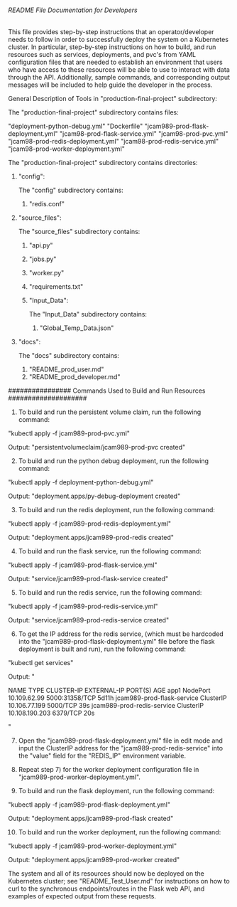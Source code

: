 ###### README File Documentation for Developers ########

This file provides step-by-step instructions that an operator/developer needs
to follow in order to successfully deploy the system on a Kubernetes cluster.
In particular, step-by-step instructions on how to build, and run resources
such as services, deployments, and pvc's from YAML configuration files that
are needed to establish an environment that users who have access to these
resources will be able to use to interact with data through the API. Additionally,
sample commands, and corresponding output messages will be included to help
guide the developer in the process.

General Description of Tools in "production-final-project" subdirectory:

The "production-final-project" subdirectory contains  files:

"deployment-python-debug.yml"
"Dockerfile"
"jcam989-prod-flask-deployment.yml"
"jcam98-prod-flask-service.yml"
"jcam98-prod-pvc.yml"
"jcam98-prod-redis-deployment.yml"
"jcam98-prod-redis-service.yml"
"jcam98-prod-worker-deployment.yml"


The "production-final-project" subdirectory contains directories:

1) "config":
    
   The "config" subdirectory contains: 
    
    1) "redis.conf"


2) "source_files":

   The "source_files" subdirectory contains: 
   
   1) "api.py"
   2) "jobs.py"
   3) "worker.py"
   4) "requirements.txt"
   5) "Input_Data":
   
      The "Input_Data" subdirectory contains: 
      
      1) "Global_Temp_Data.json"


3) "docs":

   The "docs" subdirectory contains: 

   1) "README_prod_user.md"
   2) "README_prod_developer.md"



################ Commands Used to Build and Run Resources #################### 

1) To build and run the persistent volume claim, run the following command: 

"kubectl apply -f jcam989-prod-pvc.yml"

Output: "persistentvolumeclaim/jcam989-prod-pvc created"

2) To build and run the python debug deployment, run the following command: 

"kubectl apply -f deployment-python-debug.yml"

Output: "deployment.apps/py-debug-deployment created"

3) To build and run the redis deployment, run the following command: 

"kubectl apply -f jcam989-prod-redis-deployment.yml"

Output: "deployment.apps/jcam989-prod-redis created"

4) To build and run the flask service, run the following command: 

"kubectl apply -f jcam989-prod-flask-service.yml"

Output: "service/jcam989-prod-flask-service created"

5) To build and run the redis service, run the following command:

"kubectl apply -f jcam989-prod-redis-service.yml"

Output: "service/jcam989-prod-redis-service created"

6) To get the IP address for the redis service, (which must be hardcoded
into the "jcam989-prod-flask-deployment.yml" file before the flask deployment
is built and run), run the following command: 

"kubectl get services" 

Output: "

NAME                        TYPE        CLUSTER-IP      EXTERNAL-IP   PORT(S)    AGE
app1                         NodePort    10.109.62.99     <none>        5000:31358/TCP   5d11h
jcam989-prod-flask-service   ClusterIP   10.106.77.199    <none>        5000/TCP   39s
jcam989-prod-redis-service   ClusterIP   10.108.190.203   <none>        6379/TCP   20s

"

7) Open the "jcam989-prod-flask-deployment.yml" file in edit mode and 
input the ClusterIP address for the "jcam989-prod-redis-service" into 
the "value" field for the "REDIS_IP" environment variable.

8) Repeat step 7) for the worker deployment configuration file in 
"jcam989-prod-worker-deployment.yml".

9) To build and run the flask deployment, run the following command: 

"kubectl apply -f jcam989-prod-flask-deployment.yml"

Output: "deployment.apps/jcam989-prod-flask created"

10) To build and run the worker deployment, run the following command: 

"kubectl apply -f jcam989-prod-worker-deployment.yml"

Output: "deployment.apps/jcam989-prod-worker created"

The system and all of its resources should now be deployed on the Kubernetes 
cluster; see "README_Test_User.md" for instructions on how to curl to the 
synchronous endpoints/routes in the Flask web API,  and examples of 
expected output from these requests. 
